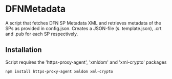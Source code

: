 # DFNMetadata
A script that fetches DFN SP Metadata XML and retrieves metadata of the SPs as provided in config.json.
Creates a JSON-file (s. template.json), .crt and .pub for each SP respectively.

## Installation
Script requires the 'https-proxy-agent', 'xmldom' and 'xml-crypto' packages
```bash
npm install https-proxy-agent xmldom xml-crypto
```
